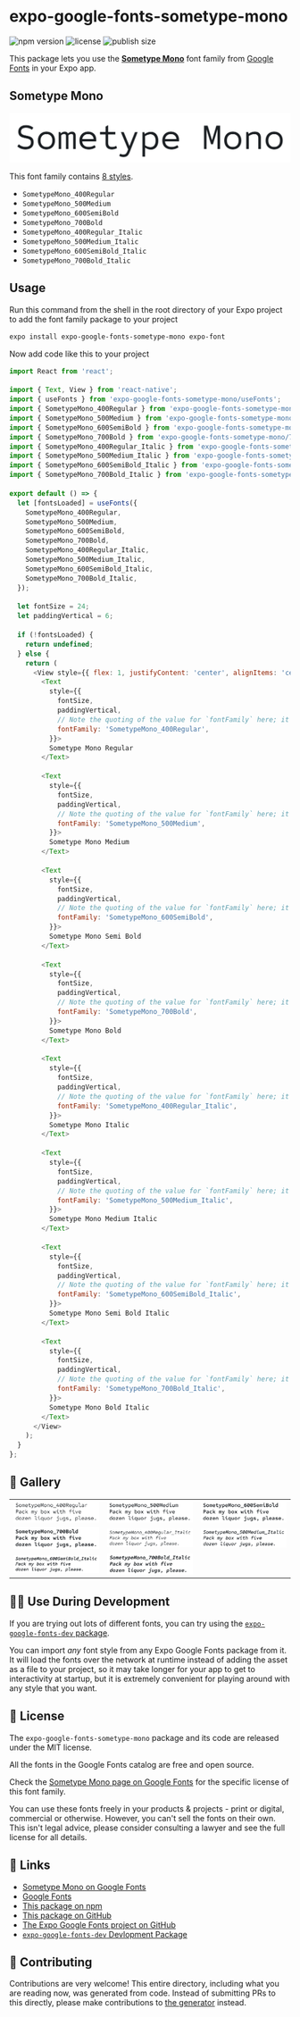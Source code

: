 # expo-google-fonts-sometype-mono

![npm version](https://flat.badgen.net/npm/v/expo-google-fonts-sometype-mono)
![license](https://flat.badgen.net/github/license/expo/google-fonts)
![publish size](https://flat.badgen.net/packagephobia/install/expo-google-fonts-sometype-mono)

This package lets you use the [**Sometype Mono**](https://fonts.google.com/specimen/Sometype+Mono) font family from [Google Fonts](https://fonts.google.com/) in your Expo app.

## Sometype Mono

![Sometype Mono](./font-family.png)

This font family contains [8 styles](#-gallery).

- `SometypeMono_400Regular`
- `SometypeMono_500Medium`
- `SometypeMono_600SemiBold`
- `SometypeMono_700Bold`
- `SometypeMono_400Regular_Italic`
- `SometypeMono_500Medium_Italic`
- `SometypeMono_600SemiBold_Italic`
- `SometypeMono_700Bold_Italic`

## Usage

Run this command from the shell in the root directory of your Expo project to add the font family package to your project
```sh
expo install expo-google-fonts-sometype-mono expo-font
```

Now add code like this to your project
```js
import React from 'react';

import { Text, View } from 'react-native';
import { useFonts } from 'expo-google-fonts-sometype-mono/useFonts';
import { SometypeMono_400Regular } from 'expo-google-fonts-sometype-mono/400Regular';
import { SometypeMono_500Medium } from 'expo-google-fonts-sometype-mono/500Medium';
import { SometypeMono_600SemiBold } from 'expo-google-fonts-sometype-mono/600SemiBold';
import { SometypeMono_700Bold } from 'expo-google-fonts-sometype-mono/700Bold';
import { SometypeMono_400Regular_Italic } from 'expo-google-fonts-sometype-mono/400Regular_Italic';
import { SometypeMono_500Medium_Italic } from 'expo-google-fonts-sometype-mono/500Medium_Italic';
import { SometypeMono_600SemiBold_Italic } from 'expo-google-fonts-sometype-mono/600SemiBold_Italic';
import { SometypeMono_700Bold_Italic } from 'expo-google-fonts-sometype-mono/700Bold_Italic';

export default () => {
  let [fontsLoaded] = useFonts({
    SometypeMono_400Regular,
    SometypeMono_500Medium,
    SometypeMono_600SemiBold,
    SometypeMono_700Bold,
    SometypeMono_400Regular_Italic,
    SometypeMono_500Medium_Italic,
    SometypeMono_600SemiBold_Italic,
    SometypeMono_700Bold_Italic,
  });

  let fontSize = 24;
  let paddingVertical = 6;

  if (!fontsLoaded) {
    return undefined;
  } else {
    return (
      <View style={{ flex: 1, justifyContent: 'center', alignItems: 'center' }}>
        <Text
          style={{
            fontSize,
            paddingVertical,
            // Note the quoting of the value for `fontFamily` here; it expects a string!
            fontFamily: 'SometypeMono_400Regular',
          }}>
          Sometype Mono Regular
        </Text>

        <Text
          style={{
            fontSize,
            paddingVertical,
            // Note the quoting of the value for `fontFamily` here; it expects a string!
            fontFamily: 'SometypeMono_500Medium',
          }}>
          Sometype Mono Medium
        </Text>

        <Text
          style={{
            fontSize,
            paddingVertical,
            // Note the quoting of the value for `fontFamily` here; it expects a string!
            fontFamily: 'SometypeMono_600SemiBold',
          }}>
          Sometype Mono Semi Bold
        </Text>

        <Text
          style={{
            fontSize,
            paddingVertical,
            // Note the quoting of the value for `fontFamily` here; it expects a string!
            fontFamily: 'SometypeMono_700Bold',
          }}>
          Sometype Mono Bold
        </Text>

        <Text
          style={{
            fontSize,
            paddingVertical,
            // Note the quoting of the value for `fontFamily` here; it expects a string!
            fontFamily: 'SometypeMono_400Regular_Italic',
          }}>
          Sometype Mono Italic
        </Text>

        <Text
          style={{
            fontSize,
            paddingVertical,
            // Note the quoting of the value for `fontFamily` here; it expects a string!
            fontFamily: 'SometypeMono_500Medium_Italic',
          }}>
          Sometype Mono Medium Italic
        </Text>

        <Text
          style={{
            fontSize,
            paddingVertical,
            // Note the quoting of the value for `fontFamily` here; it expects a string!
            fontFamily: 'SometypeMono_600SemiBold_Italic',
          }}>
          Sometype Mono Semi Bold Italic
        </Text>

        <Text
          style={{
            fontSize,
            paddingVertical,
            // Note the quoting of the value for `fontFamily` here; it expects a string!
            fontFamily: 'SometypeMono_700Bold_Italic',
          }}>
          Sometype Mono Bold Italic
        </Text>
      </View>
    );
  }
};

```

## 🔡 Gallery


||||
|-|-|-|
|![SometypeMono_400Regular](.//400Regular/SometypeMono_400Regular.ttf.png)|![SometypeMono_500Medium](.//500Medium/SometypeMono_500Medium.ttf.png)|![SometypeMono_600SemiBold](.//600SemiBold/SometypeMono_600SemiBold.ttf.png)||
|![SometypeMono_700Bold](.//700Bold/SometypeMono_700Bold.ttf.png)|![SometypeMono_400Regular_Italic](.//400Regular_Italic/SometypeMono_400Regular_Italic.ttf.png)|![SometypeMono_500Medium_Italic](.//500Medium_Italic/SometypeMono_500Medium_Italic.ttf.png)||
|![SometypeMono_600SemiBold_Italic](.//600SemiBold_Italic/SometypeMono_600SemiBold_Italic.ttf.png)|![SometypeMono_700Bold_Italic](.//700Bold_Italic/SometypeMono_700Bold_Italic.ttf.png)|||


## 👩‍💻 Use During Development

If you are trying out lots of different fonts, you can try using the [`expo-google-fonts-dev` package](https://github.com/freeboub/google-fonts/tree/master/font-packages/dev#readme).

You can import *any* font style from any Expo Google Fonts package from it. It will load the fonts
over the network at runtime instead of adding the asset as a file to your project, so it may take longer
for your app to get to interactivity at startup, but it is extremely convenient
for playing around with any style that you want.

## 📖 License

The `expo-google-fonts-sometype-mono` package and its code are released under the MIT license.

All the fonts in the Google Fonts catalog are free and open source.

Check the [Sometype Mono page on Google Fonts](https://fonts.google.com/specimen/Sometype+Mono) for the specific license of this font family.

You can use these fonts freely in your products & projects - print or digital, commercial or otherwise. However, you can't sell the fonts on their own. This isn't legal advice, please consider consulting a lawyer and see the full license for all details.

## 🔗 Links

- [Sometype Mono on Google Fonts](https://fonts.google.com/specimen/Sometype+Mono)
- [Google Fonts](https://fonts.google.com/)
- [This package on npm](https://www.npmjs.com/package/expo-google-fonts-sometype-mono)
- [This package on GitHub](https://github.com/freeboub/google-fonts/tree/master/font-packages/sometype-mono)
- [The Expo Google Fonts project on GitHub](https://github.com/freeboub/google-fonts)
- [`expo-google-fonts-dev` Devlopment Package](https://github.com/freeboub/google-fonts/tree/master/font-packages/dev)

## 🤝 Contributing

Contributions are very welcome! This entire directory, including what you are reading now, was generated from code. Instead of submitting PRs to this directly, please make contributions to [the generator](https://github.com/freeboub/google-fonts/tree/master/packages/generator) instead.
